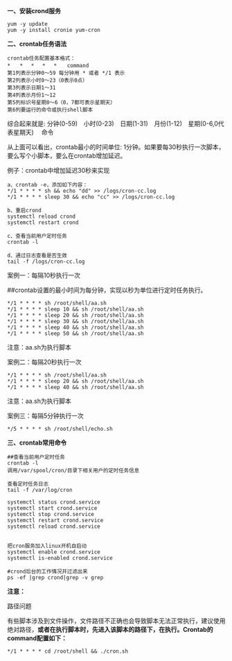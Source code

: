 **一、安装crond服务**

```
yum -y update
yum -y install cronie yum-cron
```

 

**二、crontab任务语法**

```
crontab任务配置基本格式：
*   *　 *　 *　 *　　command
第1列表示分钟0～59 每分钟用 * 或者 */1 表示
第2列表示小时0～23（0表示0点）
第3列表示日期1～31
第4列表示月份1～12
第5列标识号星期0～6（0，7都可表示星期天）
第6列要运行的命令或执行shell脚本
```

综合起来就是: 分钟(0-59)　小时(0-23)　日期(1-31)　月份(1-12)　星期(0-6,0代表星期天)　 命令

从上面可以看出，crontab最小的时间单位: 1分钟。如果要每30秒执行一次脚本，要么写个小脚本，要么在crontab增加延迟。

例子：crontab中增加延迟30秒来实现

```
a、crontab -e，添加如下内容：
*/1 * * * * sh && echo "dd" >> /logs/cron-cc.log
*/1 * * * * sleep 30 && echo "cc" >> /logs/cron-cc.log

b、重启crond
systemctl reload crond
systemctl restart crond

c、查看当前用户定时任务
crontab -l

d、通过日志查看是否生效
tail -f /logs/cron-cc.log
```



案例一：每隔10秒执行一次

\##crontab设置的最小时间为每分钟，实现以秒为单位进行定时任务执行。

```
*/1 * * * * sh /root/shell/aa.sh
*/1 * * * * sleep 10 && sh /root/shell/aa.sh
*/1 * * * * sleep 20 && sh /root/shell/aa.sh
*/1 * * * * sleep 30 && sh /root/shell/aa.sh
*/1 * * * * sleep 40 && sh /root/shell/aa.sh
*/1 * * * * sleep 50 && sh /root/shell/aa.sh
```

注意：aa.sh为执行脚本


案例二：每隔20秒执行一次

```
*/1 * * * * sh /root/shell/aa.sh
*/1 * * * * sleep 20 && sh /root/shell/aa.sh
*/1 * * * * sleep 40 && sh /root/shell/aa.sh
```

注意：aa.sh为执行脚本

案例三：每隔5分钟执行一次

```
*/5 * * * * sh /root/shell/echo.sh
```


**三、crontab常用命令**

```
##查看当前用户定时任务
crontab -l 
调用/var/spool/cron/目录下相关用户的定时任务信息

查看定时任务日志
tail -f /var/log/cron

systemctl status crond.service
systemctl start crond.service
systemctl stop crond.service
systemctl restart crond.service
systemctl reload crond.service


把cron服务加入linux开机自启动
systemctl enable crond.service
systemctl is-enabled crond.service

#crond后台的工作情况并过滤出来
ps -ef |grep crond|grep -v grep
```

 **注意：**

路径问题

有些脚本涉及到文件操作，文件路径不正确也会导致脚本无法正常执行，建议使用绝对路径，**或者在执行脚本时，先进入该脚本的路径下，在执行。Crontab的command配置如下：**

```
*/1 * * * * cd /root/shell && ./cron.sh
```